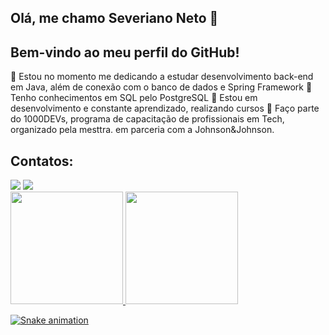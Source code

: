 ## Olá, me chamo Severiano Neto 👋
## Bem-vindo ao meu perfil do GitHub!

:pushpin: Estou no momento me dedicando a estudar desenvolvimento back-end em Java, além de conexão com o banco de dados e Spring Framework
:pushpin: Tenho conhecimentos em SQL pelo PostgreSQL
:pushpin: Estou em desenvolvimento e constante aprendizado, realizando cursos
:pushpin: Faço parte do 1000DEVs, programa de capacitação de profissionais em Tech, organizado pela mesttra. em parceria com a Johnson&Johnson.

## Contatos:

<div>
<a href = "mailto:nettoseveriano96@gmail.com"><img src="https://img.shields.io/badge/Gmail-D14836?style=for-the-badge&logo=gmail&logoColor=white" target="_blank"></a>
<a href="https://www.linkedin.com/in/severianoneto3" target="_blank"><img src="https://img.shields.io/badge/-LinkedIn-%230077B5?style=for-the-badge&logo=linkedin&logoColor=white" target="_blank"></a>   
</div>

<div>
<a href="https://github.com/severianoneto3">
<img height="180em" src="https://github-readme-stats.vercel.app/api/top-langs/?username=seu-usuário-aqui&layout=compact&langs_count=7&theme=dracula"/>
<img height="180em" src="https://github-readme-stats.vercel.app/api?username=seu-usuário-aqui&show_icons=true&theme=dracula&include_all_commits=true&count_private=true"/>
</div>

![Snake animation](https://github.com/severianoneto3/blob/output/github-contribution-grid-snake.svg)
